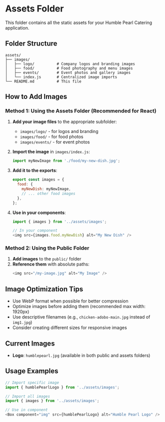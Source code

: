 # Assets Folder

This folder contains all the static assets for your Humble Pearl Catering application.

## Folder Structure

```
assets/
├── images/
│   ├── logo/          # Company logos and branding images
│   ├── food/          # Food photography and menu images
│   ├── events/        # Event photos and gallery images
│   └── index.js       # Centralized image imports
└── README.md          # This file
```

## How to Add Images

### Method 1: Using the Assets Folder (Recommended for React)

1. **Add your image files** to the appropriate subfolder:
   - `images/logo/` - for logos and branding
   - `images/food/` - for food photos
   - `images/events/` - for event photos

2. **Import the image** in `images/index.js`:
   ```javascript
   import myNewImage from './food/my-new-dish.jpg';
   ```

3. **Add it to the exports**:
   ```javascript
   export const images = {
     food: {
       myNewDish: myNewImage,
       // ... other food images
     },
   };
   ```

4. **Use in your components**:
   ```javascript
   import { images } from '../assets/images';
   
   // In your component
   <img src={images.food.myNewDish} alt="My New Dish" />
   ```

### Method 2: Using the Public Folder

1. **Add images** to the `public/` folder
2. **Reference them** with absolute paths:
   ```javascript
   <img src="/my-image.jpg" alt="My Image" />
   ```

## Image Optimization Tips

- Use WebP format when possible for better compression
- Optimize images before adding them (recommended max width: 1920px)
- Use descriptive filenames (e.g., `chicken-adobo-main.jpg` instead of `img1.jpg`)
- Consider creating different sizes for responsive images

## Current Images

- **Logo**: `humblepearl.jpg` (available in both public and assets folders)

## Usage Examples

```javascript
// Import specific image
import { humblePearlLogo } from '../assets/images';

// Import all images
import { images } from '../assets/images';

// Use in component
<Box component="img" src={humblePearlLogo} alt="Humble Pearl Logo" />
```

